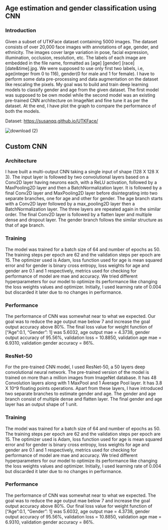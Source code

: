 ## Age estimation and gender classification using CNN
 
### Introduction

Given a subset of UTKFace dataset containing 5000 images. The dataset consists of over 20,000 face images with annotations of age, gender, and ethnicity. The images cover large variation in pose, facial expression, illumination, occlusion, resolution, etc. The labels of each image are embedded in the file name, formatted as [age] [gender] [race] [date&time].jpg. We were supposed to use only first two labels, i.e, age(integer from 0 to 116), gender(0 for male and 1 for female). I have to perform some data pre-processing and data augmentation on the dataset like rescaling the pixels.
My goal was to build and train deep learning models to classify gender and age from the given dataset. The first model was supposed to be own model while the second model was an existing pre-trained CNN architecture on ImageNet and fine tune it as per the dataset.
At the end, I have plot the graph to compare the performance of both the models.

Dataset: https://susanqq.github.io/UTKFace/

![download (2)](https://user-images.githubusercontent.com/81761180/194522765-f31ca9d4-50c6-4e5f-a16a-5083fe0a5faf.png)


## Custom CNN
### Architecture

I have built a multi-output CNN taking a single input of shape (128 X 128 X 3). The input layer is followed by two convolutional layers based on a Conv2D layer having neurons each, with a ReLU activation, followed by a MaxPooling2D layer and then a BatchNormalization layer. It is followed by a final Conv2D layer and MaxPooling2D layer before disintegrating into two separate branches, one for age and other for gender.
The age branch starts with a Conv2D layer followed by a max_pooling2D layer then a BatchNormalization layer. The three layers are repeated again in the similar order. The final Conv2D layer is followed by a flatten layer and multiple dense and dropout layer. The gender branch follows the similar structure as that of age branch.

### Training

The model was trained for a batch size of 64 and number of epochs as 50. The training steps per epoch are 62 and the validation steps per epoch are 15. The optimizer used is Adam, loss function used for age is mean squared error and for gender is binary cross entropy, loss weights for age and gender are 0.1 and 1 respectively, metrics used for checking for performance of model are mae and accuracy. We tried different hyperparameters for our model to optimize its performance like changing the loss weights values and optimizer. Initially, I used learning rate of 0.004 but discarded it later due to no changes in performance.

### Performance

The performance of CNN was somewhat near to what we expected. Our goal was to reduce the age output mae below 7 and increase the goal output accuracy above 80%. The final loss value for weight function of [“Age”:0.1, “Gender”: 1] was 5.6032, age output mae = 4.3738, gender output accuracy of 95.56%, validation loss = 10.8850, validation age mae = 6.9310, validation gender accuracy = 86%.

### ResNet-50

For the pre-trained CNN model, I used ResNet-50, a 50 layers deep convolutional neural network. The pre-trained version of the model is trained on more than a million images from ImageNet database. It has 48 Convolution layers along with 1 MaxPool and 1 Average Pool layer. It has 3.8 X 10^9 floating points operations.
Apart from these layers, I have introduced two separate branches to estimate gender and age. The gender and age branch consist of multiple dense and flatten layer. The final gender and age layer has an output shape of 1 unit.

### Training

The model was trained for a batch size of 64 and number of epochs as 50. The training steps per epoch are 62 and the validation steps per epoch are 15. The optimizer used is Adam, loss function used for age is mean squared error and for gender is binary cross entropy, loss weights for age and gender are 0.1 and 1 respectively, metrics used for checking for performance of model are mae and accuracy. We tried different hyperparameters for our model to optimize its performance like changing the loss weights values and optimizer. Initially, I used learning rate of 0.004 but discarded it later due to no changes in performance.

### Performance

The performance of CNN was somewhat near to what we expected. The goal was to reduce the age output mae below 7 and increase the goal output accuracy above 80%. Our final loss value for weight function of [“Age”:0.1, “Gender”: 1] was 5.6032, age output mae = 4.3738, gender output accuracy of 95.56%, validation loss = 10.8850, validation age mae = 6.9310, validation gender accuracy = 86%.
